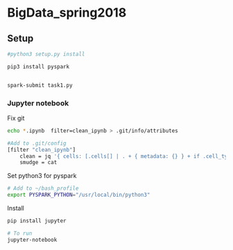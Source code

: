# BigData_spring2018

## Setup

```bash
#python3 setup.py install

pip3 install pyspark


spark-submit task1.py
```

### Jupyter notebook

Fix git
```bash
echo *.ipynb  filter=clean_ipynb > .git/info/attributes

#Add to .git/config
[filter "clean_ipynb"]
    clean = jq '{ cells: [.cells[] | . + { metadata: {} } + if .cell_type == \"code\" then { outputs: [], execution_count: null } else {} end ] } + delpaths([[\"cells\"]])'
    smudge = cat
```

Set python3 for pyspark
```bash
# Add to ~/bash_profile
export PYSPARK_PYTHON="/usr/local/bin/python3"
```

Install
```bash
pip install jupyter

# To run
jupyter-notebook
```
